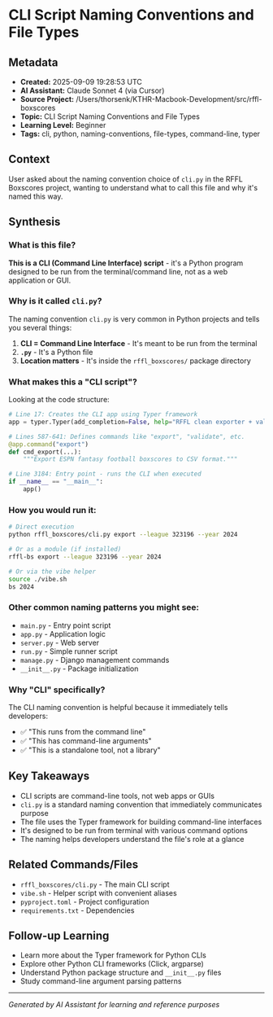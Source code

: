 # CLI Script Naming Conventions and File Types

## Metadata
- **Created:** 2025-09-09 19:28:53 UTC
- **AI Assistant:** Claude Sonnet 4 (via Cursor)
- **Source Project:** /Users/thorsenk/KTHR-Macbook-Development/src/rffl-boxscores
- **Topic:** CLI Script Naming Conventions and File Types
- **Learning Level:** Beginner
- **Tags:** cli, python, naming-conventions, file-types, command-line, typer

## Context
User asked about the naming convention choice of `cli.py` in the RFFL Boxscores project, wanting to understand what to call this file and why it's named this way.

## Synthesis

### What is this file?
**This is a CLI (Command Line Interface) script** - it's a Python program designed to be run from the terminal/command line, not as a web application or GUI.

### Why is it called `cli.py`?
The naming convention `cli.py` is very common in Python projects and tells you several things:

1. **CLI = Command Line Interface** - It's meant to be run from the terminal
2. **`.py`** - It's a Python file
3. **Location matters** - It's inside the `rffl_boxscores/` package directory

### What makes this a "CLI script"?
Looking at the code structure:

```python
# Line 17: Creates the CLI app using Typer framework
app = typer.Typer(add_completion=False, help="RFFL clean exporter + validator")

# Lines 587-641: Defines commands like "export", "validate", etc.
@app.command("export")
def cmd_export(...):
    """Export ESPN fantasy football boxscores to CSV format."""

# Line 3184: Entry point - runs the CLI when executed
if __name__ == "__main__":
    app()
```

### How you would run it:
```bash
# Direct execution
python rffl_boxscores/cli.py export --league 323196 --year 2024

# Or as a module (if installed)
rffl-bs export --league 323196 --year 2024

# Or via the vibe helper
source ./vibe.sh
bs 2024
```

### Other common naming patterns you might see:
- `main.py` - Entry point script
- `app.py` - Application logic
- `server.py` - Web server
- `run.py` - Simple runner script
- `manage.py` - Django management commands
- `__init__.py` - Package initialization

### Why "CLI" specifically?
The CLI naming convention is helpful because it immediately tells developers:
- ✅ "This runs from the command line"
- ✅ "This has command-line arguments"
- ✅ "This is a standalone tool, not a library"

## Key Takeaways
- CLI scripts are command-line tools, not web apps or GUIs
- `cli.py` is a standard naming convention that immediately communicates purpose
- The file uses the Typer framework for building command-line interfaces
- It's designed to be run from terminal with various command options
- The naming helps developers understand the file's role at a glance

## Related Commands/Files
- `rffl_boxscores/cli.py` - The main CLI script
- `vibe.sh` - Helper script with convenient aliases
- `pyproject.toml` - Project configuration
- `requirements.txt` - Dependencies

## Follow-up Learning
- Learn more about the Typer framework for Python CLIs
- Explore other Python CLI frameworks (Click, argparse)
- Understand Python package structure and `__init__.py` files
- Study command-line argument parsing patterns

---
*Generated by AI Assistant for learning and reference purposes*
